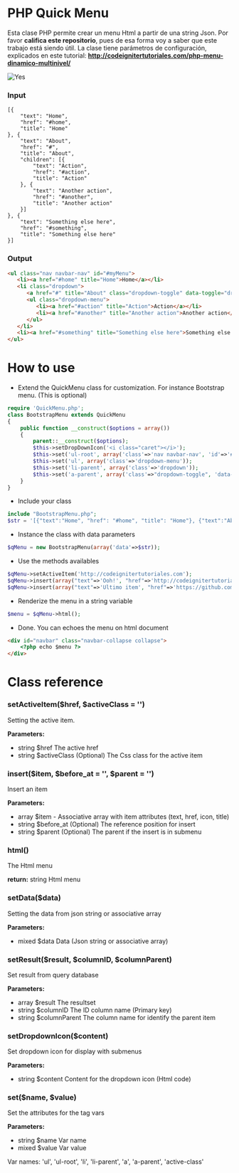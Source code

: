 # PHP Quick Menu
Esta clase PHP permite crear un menu Html a partir de una string Json. Por favor **califica este repositorio**, pues de esa forma voy a saber que este trabajo está siendo útil.
La clase tiene parámetros de configuración, explicados en este tutorial: **http://codeignitertutoriales.com/php-menu-dinamico-multinivel/**

![Yes](http://codeignitertutoriales.com/wp-content/uploads/2017/01/php-menu-dinamico-multinivel.jpg)

### Input
```
[{
	"text": "Home",
	"href": "#home",
	"title": "Home"
}, {
	"text": "About",
	"href": "#",
	"title": "About",
	"children": [{
		"text": "Action",
		"href": "#action",
		"title": "Action"
	}, {
		"text": "Another action",
		"href": "#another",
		"title": "Another action"
	}]
}, {
	"text": "Something else here",
	"href": "#something",
	"title": "Something else here"
}]
```

### Output
```html
<ul class="nav navbar-nav" id="#myMenu">
   <li><a href="#home" title="Home">Home</a></li>
   <li class="dropdown">
      <a href="#" title="About" class="dropdown-toggle" data-toggle="dropdown" role="button" aria-haspopup="true" aria-expanded="false">About <i class="caret"></i></a>
      <ul class="dropdown-menu">
         <li><a href="#action" title="Action">Action</a></li>
         <li><a href="#another" title="Another action">Another action</a></li>
      </ul>
   </li>
   <li><a href="#something" title="Something else here">Something else here</a></li>
</ul>
```
# How to use
* Extend the QuickMenu class for customization. For instance Bootstrap menu. (This is optional)
```php
require 'QuickMenu.php';
class BootstrapMenu extends QuickMenu
{
    public function __construct($options = array())
    {
        parent::__construct($options);
        $this->setDropDownIcon('<i class="caret"></i>');
        $this->set('ul-root', array('class'=>'nav navbar-nav', 'id'=>'#myMenu'));
        $this->set('ul', array('class'=>'dropdown-menu'));
        $this->set('li-parent', array('class'=>'dropdown'));
        $this->set('a-parent', array('class'=>"dropdown-toggle", 'data-toggle'=>"dropdown", 'role'=>"button", 'aria-haspopup'=>"true", 'aria-expanded'=>"false"));
    }
}
```
* Include your class
```php
include "BootstrapMenu.php";
$str = '[{"text":"Home", "href": "#home", "title": "Home"}, {"text":"About", "href": "#", "title": "About", "children": [{"text":"Action", "href": "#action", "title": "Action"}, {"text":"Another action", "href": "#another", "title": "Another action"}]}, {"text":"Something else here", "href": "#something", "title": "Something else here"}]';
```
* Instance the class with data parameters
```php
$qMenu = new BootstrapMenu(array('data'=>$str));
```
* Use the methods availables
```php
$qMenu->setActiveItem('http://codeignitertutoriales.com');
$qMenu->insert(array("text"=>'Ooh!', "href"=>'http://codeignitertutoriales.com', "title"=>'Awesome'), 'Another action', 'About');
$qMenu->insert(array("text"=>'Ultimo item', "href"=>'https://github.com/davicotico', "title"=>'My Github'));
```
* Renderize the menu in a string variable
```php
$menu = $qMenu->html();
```
* Done. You can echoes the menu on html document
```html
<div id="navbar" class="navbar-collapse collapse">
    <?php echo $menu ?>
</div>
```
# Class reference
### setActiveItem($href, $activeClass = '')
Setting the active item.

**Parameters:**
* string $href The active href
* string $activeClass (Optional) The Css class for the active item
### insert($item, $before_at = '', $parent = '')
Insert an item

**Parameters:**
* array $item - Associative array with item attributes (text, href, icon, title)
* string $before_at (Optional) The reference position for insert
* string $parent (Optional) The parent if the insert is in submenu
### html()
The Html menu

**return:** string Html menu
### setData($data)
Setting the data from json string or associative array

**Parameters:**
* mixed $data Data (Json string or associative array)

### setResult($result, $columnID, $columnParent)
Set result from query database

**Parameters:**
* array $result The resultset
* string $columnID The ID column name (Primary key)
* string $columnParent The column name for identify the parent item

### setDropdownIcon($content)
Set dropdown icon for display with submenus

**Parameters:**
* string $content Content for the dropdown icon (Html code)

### set($name, $value)
Set the attributes for the tag vars

**Parameters:**
* string $name Var name
* mixed $value Var value

Var names: 'ul', 'ul-root', 'li', 'li-parent', 'a', 'a-parent', 'active-class'
